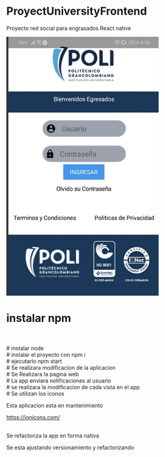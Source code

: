 # ProyectUniversityFrontend
Proyecto red social para engrasados React native 
<br>

<img src="/App/assets/app.png"  width=400>
<br>

# instalar npm 
<br>
<br>
# instalar node 
<br>
# instalar el proyecto con npm i
<br>
# ejecutarlo npm start
<br>
# Se realizara modificacion de la aplicacion
<br>
# Se Realizara la pagina web
<br>
# La app enviara notificaciones al usuario
<br>
# se realizara la modificacion de cada vista en el app
<br>
# Se utilizan los iconos

Esta aplicacion esta en mantenimiento
<br>

https://ionicons.com/


<br>
Se refactoriza la app en forma nativa 

Se esta ajustando versionamiento y refactorizando
